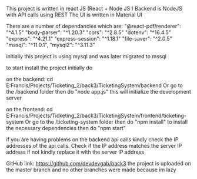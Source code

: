 This project is written in react JS (React + Node JS )
Backend is NodeJS with API calls using REST
The UI is written in Material UI

There are a number of dependancies which are:
"@react-pdf/renderer": "^4.1.5"
"body-parser": "^1.20.3"
"cors": "^2.8.5"
"dotenv": "^16.4.5"
"express": "^4.21.1"
"express-session": "^1.18.1"
"file-saver": "^2.0.5"
"mssql": "^11.0.1",
"mysql2": "^3.11.3"

initially this project is using mysql and was later migrated to mssql

to start install the project initially do

on the backend: cd E:Francis/Projects/Ticketing_2/back3/TicketingSystem/backend Or go to the /backend folder
then do "node app.js" this will initialize the development server

on the frontend: cd E:Francis/Projects/Ticketing_2/back3/TicketingSystem/frontend/ticketing-system Or go to the /ticketing-system folder
then do "npm install" to install the necessary dependencies
then do "npm start"

if you are having problems on the backend api calls kindly check the IP addresses of the api calls. Check if the IP address matches the
server IP address if not kindly replace it with the server IP address

GitHub link: https://github.com/devdevgab/back3
the project is uploaded on the master branch and no other branches were made because im lazy
